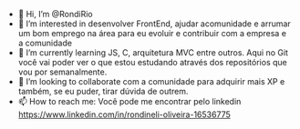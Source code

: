 - 👋 Hi, I’m @RondiRio
- 👀 I’m interested in  desenvolver FrontEnd, ajudar acomunidade e  arrumar um bom emprego na área para eu evoluir e contribuir com a empresa e a comunidade
- 🌱 I’m currently learning JS, C, arquitetura MVC entre outros. Aqui no Git você vai poder ver o que estou estudando através dos repositórios que vou por semanalmente.
- 💞️ I’m looking to collaborate com a comunidade para adquirir mais XP e também, se eu puder, tirar dúvida de outrem.
- 📫 How to reach me: Você pode me encontrar pelo linkedin  https://www.linkedin.com/in/rondineli-oliveira-16536775

<!---
RondiRio/RondiRio is a ✨ special ✨ repository because its `README.md` (this file) appears on your GitHub profile.
You can click the Preview link to take a look at your changes.
--->
